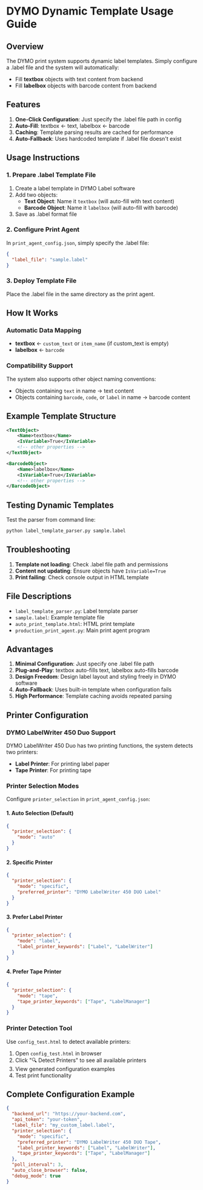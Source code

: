 # DYMO Dynamic Template Usage Guide

## Overview

The DYMO print system supports dynamic label templates. Simply configure a .label file and the system will automatically:
- Fill **textbox** objects with text content from backend
- Fill **labelbox** objects with barcode content from backend

## Features

1. **One-Click Configuration**: Just specify the .label file path in config
2. **Auto-Fill**: textbox ← text, labelbox ← barcode
3. **Caching**: Template parsing results are cached for performance
4. **Auto-Fallback**: Uses hardcoded template if .label file doesn't exist

## Usage Instructions

### 1. Prepare .label Template File

1. Create a label template in DYMO Label software
2. Add two objects:
   - **Text Object**: Name it `textbox` (will auto-fill with text content)
   - **Barcode Object**: Name it `labelbox` (will auto-fill with barcode)
3. Save as .label format file

### 2. Configure Print Agent

In `print_agent_config.json`, simply specify the .label file:

```json
{
  "label_file": "sample.label"
}
```

### 3. Deploy Template File

Place the .label file in the same directory as the print agent.

## How It Works

### Automatic Data Mapping
- **textbox** ← `custom_text` or `item_name` (if custom_text is empty)
- **labelbox** ← `barcode`

### Compatibility Support
The system also supports other object naming conventions:
- Objects containing `text` in name → text content
- Objects containing `barcode`, `code`, or `label` in name → barcode content

## Example Template Structure

```xml
<TextObject>
    <Name>textbox</Name>
    <IsVariable>True</IsVariable>
    <!-- other properties -->
</TextObject>

<BarcodeObject>
    <Name>labelbox</Name>
    <IsVariable>True</IsVariable>
    <!-- other properties -->
</BarcodeObject>
```

## Testing Dynamic Templates

Test the parser from command line:

```bash
python label_template_parser.py sample.label
```

## Troubleshooting

1. **Template not loading**: Check .label file path and permissions
2. **Content not updating**: Ensure objects have `IsVariable=True`
3. **Print failing**: Check console output in HTML template

## File Descriptions

- `label_template_parser.py`: Label template parser
- `sample.label`: Example template file
- `auto_print_template.html`: HTML print template
- `production_print_agent.py`: Main print agent program

## Advantages

1. **Minimal Configuration**: Just specify one .label file path
2. **Plug-and-Play**: textbox auto-fills text, labelbox auto-fills barcode
3. **Design Freedom**: Design label layout and styling freely in DYMO software
4. **Auto-Fallback**: Uses built-in template when configuration fails
5. **High Performance**: Template caching avoids repeated parsing

## Printer Configuration

### DYMO LabelWriter 450 Duo Support

DYMO LabelWriter 450 Duo has two printing functions, the system detects two printers:
- **Label Printer**: For printing label paper
- **Tape Printer**: For printing tape

### Printer Selection Modes

Configure `printer_selection` in `print_agent_config.json`:

#### 1. Auto Selection (Default)
```json
{
  "printer_selection": {
    "mode": "auto"
  }
}
```

#### 2. Specific Printer
```json
{
  "printer_selection": {
    "mode": "specific",
    "preferred_printer": "DYMO LabelWriter 450 DUO Label"
  }
}
```

#### 3. Prefer Label Printer
```json
{
  "printer_selection": {
    "mode": "label",
    "label_printer_keywords": ["Label", "LabelWriter"]
  }
}
```

#### 4. Prefer Tape Printer
```json
{
  "printer_selection": {
    "mode": "tape", 
    "tape_printer_keywords": ["Tape", "LabelManager"]
  }
}
```

### Printer Detection Tool

Use `config_test.html` to detect available printers:
1. Open `config_test.html` in browser
2. Click "🔍 Detect Printers" to see all available printers
3. View generated configuration examples
4. Test print functionality

## Complete Configuration Example

```json
{
  "backend_url": "https://your-backend.com",
  "api_token": "your-token",
  "label_file": "my_custom_label.label",
  "printer_selection": {
    "mode": "specific",
    "preferred_printer": "DYMO LabelWriter 450 DUO Tape",
    "label_printer_keywords": ["Label", "LabelWriter"],
    "tape_printer_keywords": ["Tape", "LabelManager"]
  },
  "poll_interval": 3,
  "auto_close_browser": false,
  "debug_mode": true
}
```